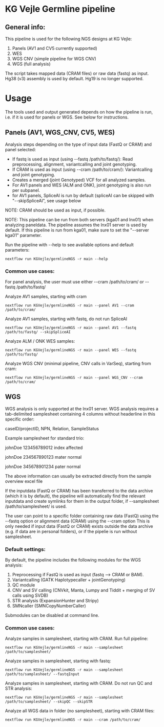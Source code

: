 # KG Vejle Germline pipeline

## General info:
This pipeline is used for the following NGS designs at KG Vejle:
1. Panels (AV1 and CV5 currently supported)
2. WES
3. WGS CNV (simple pipeline for WGS CNV)
4. WGS (full analysis)

The script takes mapped data (CRAM files) or raw data (fastq) as input.
Hg38 (v3) assembly is used by default. Hg19 is no longer supported. 



# Usage

The tools used and output generated depends on how the pipeline is run, i.e. if it is used for panels or WGS. See below for instructions.



## Panels (AV1, WGS_CNV, CV5, WES)

Analysis steps depending on the type of input data (FastQ or CRAM) and panel selected:
- If fastq is used as input (using --fastq /path/to/fastq/): Read preprocessing, alignment, variantcalling and joint genotyping.
- If CRAM is used as input (using --cram /path/to/cram/): Variantcalling and joint genotyping.
- Creates a merged (joint Genotyped) VCF for all analyzed samples.
- For AV1 panels and WES (ALM and ONK), joint genotyping is also run per subpanel.
- for AV1 panels, SpliceAI is run by default (spliceAI can be skipped with "--skipSpliceAI", see usage below

NOTE: CRAM should be used as input, if possible.

NOTE: This pipeline can be run from both servers (kga01 and lnx01) when analyzing paneldata. The pipeline assumes the lnx01 server is used by default. If this pipeline is run from kga01, make sure to set the "--server kga01" parameter.

Run the pipeline with --help to see available options and default parameters:

    nextflow run KGVejle/germlineNGS -r main --help




### Common use cases:

For panel analysis, the user must use either --cram /path/to/cram/ or --fastq /path/to/fastq/ 

Analyze AV1 samples, starting with cram
   
    nextflow run KGVejle/germlineNGS -r main --panel AV1 --cram /path/to/cram/

Analyze AV1 samples, starting with fastq, do not run SpliceAI
   
    nextflow run KGVejle/germlineNGS -r main --panel AV1 --fastq /path/to/fastq/ --skipSpliceAI

Analyze ALM / ONK WES samples:

    nextflow run KGVejle/germlineNGS -r main --panel WES --fastq /path/to/fastq/

Analyze WGS CNV (minimal pipeline, CNV calls in VarSeq), starting from cram:

    nextflow run KGVejle/germlineNGS -r main --panel WGS_CNV --cram /path/to/cram/



## WGS

WGS analysis is only supported at the lnx01 server. 
WGS analysis requires a tab-delimited samplesheet containing 4 columns without headerline in this specific order:

caseID/projectID, NPN, Relation, SampleStatus

Example samplesheet for standard trio:

johnDoe 123456789012    index   affected 

johnDoe 234567890123    mater   normal

johnDoe 345678901234    pater   normal

The above information can usually be extracted directly from the sample overview excel file

If the inputdata (FastQ or CRAM) has been transferred to the data archive (which it is by default), the pipeline will automatically find the relevant inputdata and create symlinks for them in the output folder, if --samplesheet /path/to/samplesheet/ is used.

The user can point to a specific folder containing raw data (FastQ) using the --fastq option or alignment data (CRAM) using the --cram option
This is only needed if input data (FastQ or CRAM) exists outside the data archive (e.g. if data are in personal folders), or if the pipelie is run without samplesheet.

### Default settings:

By default, the pipeline includes the following modules for the WGS analysis:

1. Preprocessing if FastQ is used as input (fastq --> CRAM or BAM).
2. Variantcalling (GATK Haplotypecaller + jointGenotyping)
3. QC module 
4. CNV and SV calling (CNVkit, Manta, Lumpy and Tiddit + merging of SV calls using SVDB)
5. STR analysis (ExpansionHunter and Stripy)
6. SMNcaller (SMNCopyNumberCaller)

Submodules can be disabled at command line.



### Common use cases:

Analyze samples in samplesheet, starting with CRAM. Run full pipeline:
   
    nextflow run KGVejle/germlineNGS -r main --samplesheet /path/to/samplesheet/


Analyze samples in samplesheet, starting with fastq:
   
    nextflow run KGVejle/germlineNGS -r main --samplesheet /path/to/samplesheet/ --fastqInput 
    

Analyze samples in samplesheet, starting with CRAM. Do not run QC and STR analysis:
   
    nextflow run KGVejle/germlineNGS -r main --samplesheet /path/to/samplesheet/ --skipQC --skipSTR


Analyze all WGS data in folder (no samplesheet), starting with CRAM files:

    nextflow run KGVejle/germlineNGS -r main --cram /path/to/cram/ 













